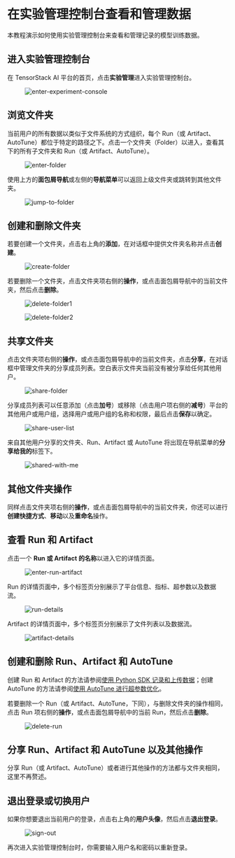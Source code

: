 # 在实验管理控制台查看和管理数据

本教程演示如何使用实验管理控制台来查看和管理记录的模型训练数据。

## 进入实验管理控制台

在 TensorStack AI 平台的首页，点击**实验管理**进入实验管理控制台。

<figure class="screenshot">
    <img alt="enter-experiment-console" src="../assets/tasks/use-experiment-console/enter-experiment-console.png" />
</figure>

## 浏览文件夹

当前用户的所有数据以类似于文件系统的方式组织，每个 Run（或 Artifact、AutoTune）都位于特定的路径之下。点击一个文件夹（Folder）以进入，查看其下的所有子文件夹和 Run（或 Artifact、AutoTune）。

<figure class="screenshot">
    <img alt="enter-folder" src="../assets/tasks/use-experiment-console/enter-folder.png" />
</figure>

使用上方的**面包屑导航**或左侧的**导航菜单**可以返回上级文件夹或跳转到其他文件夹。

<figure class="screenshot">
    <img alt="jump-to-folder" src="../assets/tasks/use-experiment-console/jump-to-folder.png" />
</figure>

## 创建和删除文件夹

若要创建一个文件夹，点击右上角的**添加**，在对话框中提供文件夹名称并点击**创建**。

<figure class="screenshot">
    <img alt="create-folder" src="../assets/tasks/use-experiment-console/create-folder.png" />
</figure>

若要删除一个文件夹，点击文件夹项右侧的**操作**，或点击面包屑导航中的当前文件夹，然后点击**删除**。

<figure class="screenshot">
    <img alt="delete-folder1" src="../assets/tasks/use-experiment-console/delete-folder1.png" />
</figure>

<figure class="screenshot">
    <img alt="delete-folder2" src="../assets/tasks/use-experiment-console/delete-folder2.png" />
</figure>

## 共享文件夹

点击文件夹项右侧的**操作**，或点击面包屑导航中的当前文件夹，点击**分享**，在对话框中管理文件夹的分享成员列表。空白表示文件夹当前没有被分享给任何其他用户。

<figure class="screenshot">
    <img alt="share-folder" src="../assets/tasks/use-experiment-console/share-folder.png" />
</figure>

分享成员列表可以任意添加（点击**加号**）或移除（点击用户项右侧的**减号**）平台的其他用户或用户组，选择用户或用户组的名称和权限，最后点击**保存**以确定。

<figure class="screenshot">
    <img alt="share-user-list" src="../assets/tasks/use-experiment-console/share-user-list.png" />
</figure>

来自其他用户分享的文件夹、Run、Artifact 或 AutoTune 将出现在导航菜单的**分享给我的**标签下。

<figure class="screenshot">
    <img alt="shared-with-me" src="../assets/tasks/use-experiment-console/shared-with-me.png" />
</figure>

## 其他文件夹操作

同样点击文件夹项右侧的**操作**，或点击面包屑导航中的当前文件夹，你还可以进行**创建快捷方式**、**移动**以及**重命名**操作。

## 查看 Run 和 Artifact

点击一个 **Run 或 Artifact 的名称**以进入它的详情页面。

<figure class="screenshot">
    <img alt="enter-run-artifact" src="../assets/tasks/use-experiment-console/enter-run-artifact.png" />
</figure>

Run 的详情页面中，多个标签页分别展示了平台信息、指标、超参数以及数据流。

<figure class="screenshot">
    <img alt="run-details" src="../assets/tasks/use-experiment-console/run-details.png" />
</figure>

Artifact 的详情页面中，多个标签页分别展示了文件列表以及数据流。

<figure class="screenshot">
    <img alt="artifact-details" src="../assets/tasks/use-experiment-console/artifact-details.png" />
</figure>

## 创建和删除 Run、Artifact 和 AutoTune

创建 Run 和 Artifact 的方法请参阅[使用 Python SDK 记录和上传数据](./record-using-python-sdk.md)；创建 AutoTune 的方法请参阅[使用 AutoTune 进行超参数优化](./autotune.md)。

若要删除一个 Run（或 Artifact、AutoTune，下同），与删除文件夹的操作相同，点击 Run 项右侧的**操作**，或点击面包屑导航中的当前 Run，然后点击**删除**。

<figure class="screenshot">
    <img alt="delete-run" src="../assets/tasks/use-experiment-console/delete-run.png" />
</figure>

## 分享 Run、Artifact 和 AutoTune 以及其他操作

分享 Run（或 Artifact、AutoTune）或者进行其他操作的方法都与文件夹相同，这里不再赘述。

## 退出登录或切换用户

如果你想要退出当前用户的登录，点击右上角的**用户头像**，然后点击**退出登录**。

<figure class="screenshot">
    <img alt="sign-out" src="../assets/tasks/use-experiment-console/sign-out.png" />
</figure>

再次进入实验管理控制台时，你需要输入用户名和密码以重新登录。
